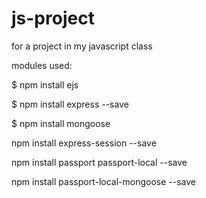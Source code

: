 # js-project
for a project in my javascript class

modules used:

  $ npm install ejs

  $ npm install express --save

  $ npm install mongoose

  npm install express-session --save

  npm install passport passport-local --save

  npm install passport-local-mongoose --save

